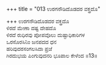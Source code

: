 +++
title = "013 ಉರಗನೌಡಿದೊಡದರ ವಕ್ತ್ರದೊ"

+++
ಉರಗನೌಡಿದೊಡದರ ವಕ್ತ್ರದೊ   
ಳಿರದೆ ಮೇಣಾ ದಷ್ಟ ದೇಹದೊ   
ಳಿರದೆ ರುಧಿರವು ಪೋಪವೊಲು ದುಷ್ಟಾಧಿಕಾರಿಗಳ   
ಒರಸೊರಸಿನಿಂ ಜನಪದದ ಧನ   
ಹರಿವುದರಸಂಗಲಸಿದಾ ಪ್ರಜೆ   
ಗಿರದುಭಯ ಪಿಂಗುವುದನರಿ ಭೂಪಾಲ ಕೇಳೆಂದ   ॥13॥